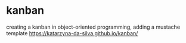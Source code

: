 # kanban
creating a kanban in object-oriented programming, adding a mustache template
 https://katarzyna-da-silva.github.io/kanban/

